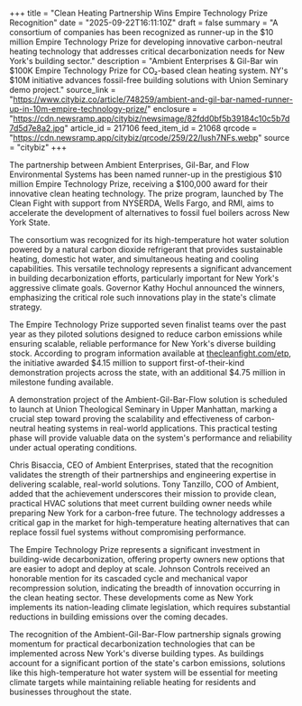 +++
title = "Clean Heating Partnership Wins Empire Technology Prize Recognition"
date = "2025-09-22T16:11:10Z"
draft = false
summary = "A consortium of companies has been recognized as runner-up in the $10 million Empire Technology Prize for developing innovative carbon-neutral heating technology that addresses critical decarbonization needs for New York's building sector."
description = "Ambient Enterprises & Gil-Bar win $100K Empire Technology Prize for CO₂-based clean heating system. NY's $10M initiative advances fossil-free building solutions with Union Seminary demo project."
source_link = "https://www.citybiz.co/article/748259/ambient-and-gil-bar-named-runner-up-in-10m-empire-technology-prize/"
enclosure = "https://cdn.newsramp.app/citybiz/newsimage/82fdd0bf5b39184c10c5b7d7d5d7e8a2.jpg"
article_id = 217106
feed_item_id = 21068
qrcode = "https://cdn.newsramp.app/citybiz/qrcode/259/22/lush7NFs.webp"
source = "citybiz"
+++

<p>The partnership between Ambient Enterprises, Gil-Bar, and Flow Environmental Systems has been named runner-up in the prestigious $10 million Empire Technology Prize, receiving a $100,000 award for their innovative clean heating technology. The prize program, launched by The Clean Fight with support from NYSERDA, Wells Fargo, and RMI, aims to accelerate the development of alternatives to fossil fuel boilers across New York State.</p><p>The consortium was recognized for its high-temperature hot water solution powered by a natural carbon dioxide refrigerant that provides sustainable heating, domestic hot water, and simultaneous heating and cooling capabilities. This versatile technology represents a significant advancement in building decarbonization efforts, particularly important for New York's aggressive climate goals. Governor Kathy Hochul announced the winners, emphasizing the critical role such innovations play in the state's climate strategy.</p><p>The Empire Technology Prize supported seven finalist teams over the past year as they piloted solutions designed to reduce carbon emissions while ensuring scalable, reliable performance for New York's diverse building stock. According to program information available at <a href="https://thecleanfight.com/etp" rel="nofollow" target="_blank">thecleanfight.com/etp</a>, the initiative awarded $4.15 million to support first-of-their-kind demonstration projects across the state, with an additional $4.75 million in milestone funding available.</p><p>A demonstration project of the Ambient-Gil-Bar-Flow solution is scheduled to launch at Union Theological Seminary in Upper Manhattan, marking a crucial step toward proving the scalability and effectiveness of carbon-neutral heating systems in real-world applications. This practical testing phase will provide valuable data on the system's performance and reliability under actual operating conditions.</p><p>Chris Bisaccia, CEO of Ambient Enterprises, stated that the recognition validates the strength of their partnerships and engineering expertise in delivering scalable, real-world solutions. Tony Tanzillo, COO of Ambient, added that the achievement underscores their mission to provide clean, practical HVAC solutions that meet current building owner needs while preparing New York for a carbon-free future. The technology addresses a critical gap in the market for high-temperature heating alternatives that can replace fossil fuel systems without compromising performance.</p><p>The Empire Technology Prize represents a significant investment in building-wide decarbonization, offering property owners new options that are easier to adopt and deploy at scale. Johnson Controls received an honorable mention for its cascaded cycle and mechanical vapor recompression solution, indicating the breadth of innovation occurring in the clean heating sector. These developments come as New York implements its nation-leading climate legislation, which requires substantial reductions in building emissions over the coming decades.</p><p>The recognition of the Ambient-Gil-Bar-Flow partnership signals growing momentum for practical decarbonization technologies that can be implemented across New York's diverse building types. As buildings account for a significant portion of the state's carbon emissions, solutions like this high-temperature hot water system will be essential for meeting climate targets while maintaining reliable heating for residents and businesses throughout the state.</p>